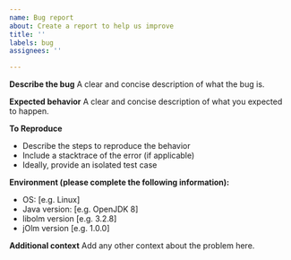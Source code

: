 ```yaml
---
name: Bug report
about: Create a report to help us improve
title: ''
labels: bug
assignees: ''

---
```


**Describe the bug**
A clear and concise description of what the bug is.

**Expected behavior**
A clear and concise description of what you expected to happen.

**To Reproduce**
* Describe the steps to reproduce the behavior
* Include a stacktrace of the error (if applicable)
* Ideally, provide an isolated test case

**Environment (please complete the following information):**
 - OS: [e.g. Linux]
 - Java version: [e.g. OpenJDK 8]
 - libolm version [e.g. 3.2.8]
 - jOlm version [e.g. 1.0.0]

**Additional context**
Add any other context about the problem here.
